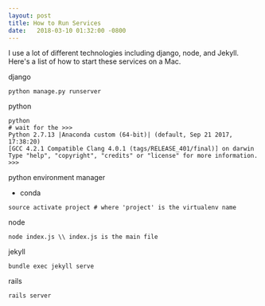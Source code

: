 ```yaml
---
layout: post
title: How to Run Services
date:   2018-03-10 01:32:00 -0800
---
```


I use a lot of different technologies including django, node, and Jekyll. Here's a list of how to start these services on a Mac.

django
```
python manage.py runserver
```

python
```
python
# wait for the >>> 
Python 2.7.13 |Anaconda custom (64-bit)| (default, Sep 21 2017, 17:38:20) 
[GCC 4.2.1 Compatible Clang 4.0.1 (tags/RELEASE_401/final)] on darwin
Type "help", "copyright", "credits" or "license" for more information.
>>> 
```

python environment manager
- conda
```
source activate project # where 'project' is the virtualenv name
```

node
```
node index.js \\ index.js is the main file
```

jekyll
```
bundle exec jekyll serve
```

rails
```
rails server
```